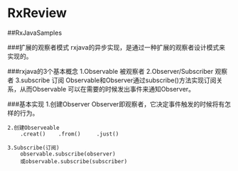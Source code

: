 # RxReview
##RxJavaSamples


###扩展的观察者模式
    rxjava的异步实现，是通过一种扩展的观察者设计模式来实现的。

###rxjava的3个基本概念
    1.Observable    被观察者
    2.Observer/Subscriber      观察者
    3.subscribe     订阅
        Observable和Observer通过subscribe()方法实现订阅关系，从而Observable
    可以在需要的时候发出事件来通知Observer。

###基本实现
    1.创建Observer
        Observer即观察者，它决定事件触发的时候将有怎样的行为。

    2.创建Observeable
        .creat()    .from()     .just()

    3.Subscribe(订阅)
        observable.subscribe(observer)
        或observable.subscribe(subscriber)

###




